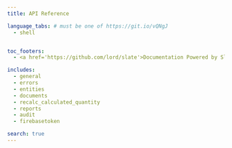 ```yaml
---
title: API Reference

language_tabs: # must be one of https://git.io/vQNgJ
  - shell


toc_footers:
  - <a href='https://github.com/lord/slate'>Documentation Powered by Slate</a>

includes:
  - general
  - errors
  - entities
  - documents
  - recalc_calculated_quantity
  - reports
  - audit
  - firebasetoken

search: true
---
```


